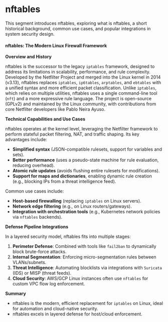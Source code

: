 # nftables

This segment introduces nftables, exploring what is nftables, a short historical background, common use cases, and popular integrations in system security design.

#### **nftables: The Modern Linux Firewall Framework**

**Overview and History**

nftables is the successor to the legacy `iptables` framework, designed to address its limitations in scalability, performance, and rule complexity. Developed by the Netfilter Project and merged into the Linux kernel in 2014 (v3.13), nftables replaces `iptables`, `ip6tables`, `arptables`, and `ebtables` with a unified syntax and more efficient packet classification. Unlike `iptables`, which relies on multiple utilities, nftables uses a single command-line tool (`nft`) and a more expressive rule language. The project is open-source (GPLv2) and maintained by the Linux community, with contributions from core Netfilter developers like Pablo Neira Ayuso.

**Technical Capabilities and Use Cases**

nftables operates at the kernel level, leveraging the Netfilter framework to perform stateful packet filtering, NAT, and traffic shaping. Its key advantages include:

* **Simplified syntax** (JSON-compatible rulesets, support for variables and sets).
* **Better performance** (uses a pseudo-state machine for rule evaluation, reducing overhead).
* **Atomic rule updates** (avoids flushing entire rulesets for modifications).
* **Support for maps and dictionaries**, enabling dynamic rule creation (e.g., blocking IPs from a threat intelligence feed).

Common use cases include:

* **Host-based firewalling** (replacing `iptables` on Linux servers).
* **Network edge filtering** (e.g., on Linux routers/gateways).
* **Integration with orchestration tools** (e.g., Kubernetes network policies via `nftables` backends).

**Defense Pipeline Integrations**

In a layered security model, nftables fits into multiple stages:

1. **Perimeter Defense**: Combined with tools like `fail2ban` to dynamically block brute-force attacks.
2. **Internal Segmentation**: Enforcing micro-segmentation rules between VLANs/subnets.
3. **Threat Intelligence**: Automating blocklists via integrations with `Suricata` (IDS) or MISP (threat feeds).
4. **Cloud Security**: AWS/GCP Linux instances often use `nftables` for custom VPC flow log enforcement.

**Summary**

* nftables is the modern, efficient replacement for `iptables` on Linux, ideal for automation and cloud-native security.
* nftables excels in layered defense for host/cloud enforcement.
